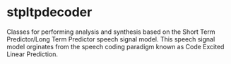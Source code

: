 # stpltpdecoder
Classes for performing analysis and synthesis based on the Short Term Predictor/Long Term Predictor speech signal model. This speech signal model orginates from the speech coding paradigm known as Code Excited Linear Prediction.
